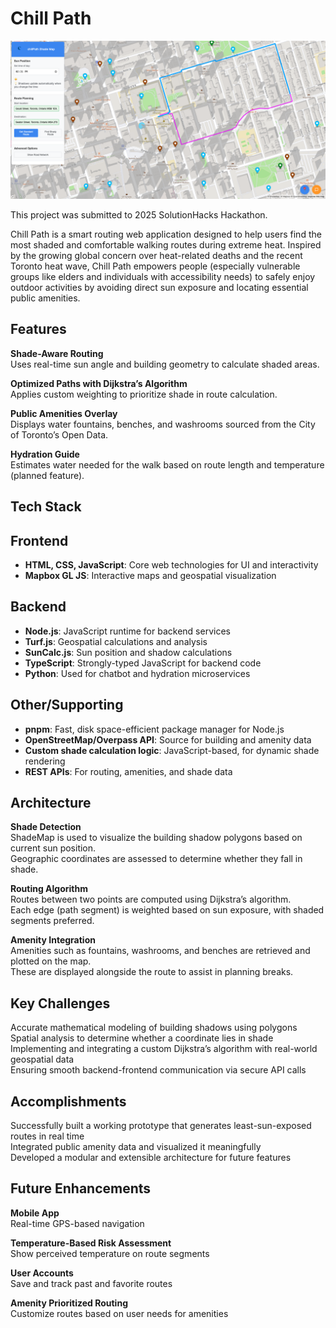 # Chill Path

<p align="center">
  <img src="chillpathimage.png" alt="Image Demo" width="1000"/>
</p>

This project was submitted to 2025 SolutionHacks Hackathon.

Chill Path is a smart routing web application designed to help users find the most shaded and comfortable walking routes during extreme heat. Inspired by the growing global concern over heat-related deaths and the recent Toronto heat wave, Chill Path empowers people (especially vulnerable groups like elders and individuals with accessibility needs) to safely enjoy outdoor activities by avoiding direct sun exposure and locating essential public amenities.

## Features

**Shade-Aware Routing**  
Uses real-time sun angle and building geometry to calculate shaded areas.

**Optimized Paths with Dijkstra’s Algorithm**  
Applies custom weighting to prioritize shade in route calculation.

**Public Amenities Overlay**  
Displays water fountains, benches, and washrooms sourced from the City of Toronto’s Open Data.

**Hydration Guide**  
Estimates water needed for the walk based on route length and temperature (planned feature).

## Tech Stack

## Frontend
- **HTML, CSS, JavaScript**: Core web technologies for UI and interactivity
- **Mapbox GL JS**: Interactive maps and geospatial visualization

## Backend
- **Node.js**: JavaScript runtime for backend services
- **Turf.js**: Geospatial calculations and analysis
- **SunCalc.js**: Sun position and shadow calculations
- **TypeScript**: Strongly-typed JavaScript for backend code
- **Python**: Used for chatbot and hydration microservices

## Other/Supporting
- **pnpm**: Fast, disk space-efficient package manager for Node.js
- **OpenStreetMap/Overpass API**: Source for building and amenity data
- **Custom shade calculation logic**: JavaScript-based, for dynamic shade rendering
- **REST APIs**: For routing, amenities, and shade data


## Architecture

**Shade Detection**  
ShadeMap is used to visualize the building shadow polygons based on current sun position.  
Geographic coordinates are assessed to determine whether they fall in shade.

**Routing Algorithm**  
Routes between two points are computed using Dijkstra’s algorithm.  
Each edge (path segment) is weighted based on sun exposure, with shaded segments preferred.

**Amenity Integration**  
Amenities such as fountains, washrooms, and benches are retrieved and plotted on the map.  
These are displayed alongside the route to assist in planning breaks.

## Key Challenges

Accurate mathematical modeling of building shadows using polygons  
Spatial analysis to determine whether a coordinate lies in shade  
Implementing and integrating a custom Dijkstra’s algorithm with real-world geospatial data  
Ensuring smooth backend-frontend communication via secure API calls

## Accomplishments

Successfully built a working prototype that generates least-sun-exposed routes in real time  
Integrated public amenity data and visualized it meaningfully  
Developed a modular and extensible architecture for future features

## Future Enhancements

**Mobile App**  
Real-time GPS-based navigation

**Temperature-Based Risk Assessment**  
Show perceived temperature on route segments

**User Accounts**  
Save and track past and favorite routes

**Amenity Prioritized Routing**  
Customize routes based on user needs for amenities
